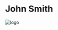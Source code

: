 # John Smith
![logo](https://intranet.univ-rennes2.fr/sites/default/files/resize/UHB/SERVICE-COMMUNICATION/logor2-noir-150x147.png)
